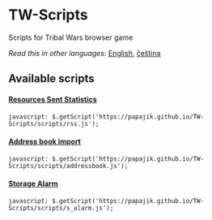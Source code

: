 # TW-Scripts
Scripts for Tribal Wars browser game

_Read this in other languages:_ [English](README.md), [čeština](README.cs.md)

## Available scripts

#### [Resources Sent Statistics](docs/rss_en.md)

```
javascript: $.getScript('https://papajik.github.io/TW-Scripts/scripts/rss.js');
```

#### [Address book import](docs/addressbook_en.md)

```
javascript: $.getScript('https://papajik.github.io/TW-Scripts/scripts/addressbook.js');
```

#### [Storage Alarm](docs/s_alarm_en.md)

```
javascript: $.getScript('https://papajik.github.io/TW-Scripts/scripts/s_alarm.js');
```